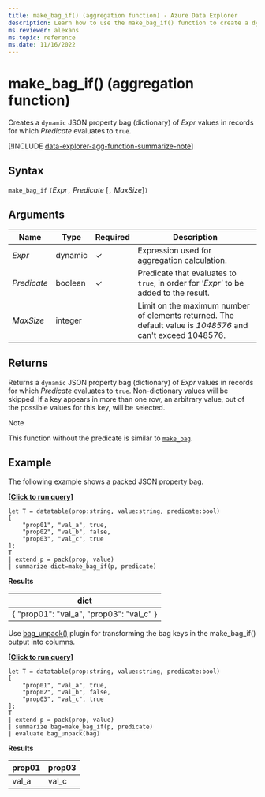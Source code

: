 ```yaml
---
title: make_bag_if() (aggregation function) - Azure Data Explorer
description: Learn how to use the make_bag_if() function to create a dynamic JSON property bag of expression values where the predicate evaluates to true.
ms.reviewer: alexans
ms.topic: reference
ms.date: 11/16/2022
---
```

# make_bag_if() (aggregation function)

Creates a `dynamic` JSON property bag (dictionary) of *Expr* values in records for which *Predicate* evaluates to `true`.

[!INCLUDE [data-explorer-agg-function-summarize-note](../../includes/data-explorer-agg-function-summarize-note.md)]

## Syntax

`make_bag_if` `(`*Expr*`,` *Predicate* [`,` *MaxSize*]`)`

## Arguments

| Name | Type | Required | Description |
|--|--|--|--|
| *Expr* | dynamic | &check; | Expression used for aggregation calculation. |
| *Predicate* | boolean | &check; | Predicate that evaluates to `true`, in order for *'Expr'* to be added to the result. |
| *MaxSize* | integer |  | Limit on the maximum number of elements returned. The default value is *1048576* and can't exceed 1048576. |

## Returns

Returns a `dynamic` JSON property bag (dictionary) of *Expr* values in records for which *Predicate* evaluates to `true`.
Non-dictionary values will be skipped.
If a key appears in more than one row, an arbitrary value, out of the possible values for this key, will be selected.

> [!NOTE]
> This function without the predicate is similar to [`make_bag`](./make-bag-aggfunction.md).

## Example

The following example shows a packed JSON property bag.

**\[**[**Click to run query**](https://dataexplorer.azure.com/clusters/help/databases/Samples?query=H4sIAAAAAAAAA1WOTQuDMAyG7/0VwZNCD/u4OfwX3saQtEYpVi1tHGPsxy8bOlxyecOTFx5PDDVU0CLLGk95iHMoE0c39Rru6Bf6XSFS6ywylWaefaGuCmSyT+NwzDRk8t6gBI4L6R08bdBI6NCnP3reqF2r6nZRtXoBPZimFoL4BbTDV211KgSnZRwxuieBWHE14kCNwb5xXR52ssUbsXCntuQAAAA=)**\]**

```kusto
let T = datatable(prop:string, value:string, predicate:bool)
[
    "prop01", "val_a", true,
    "prop02", "val_b", false,
    "prop03", "val_c", true
];
T
| extend p = pack(prop, value)
| summarize dict=make_bag_if(p, predicate)
```

**Results**

|dict|
|----|
|{ "prop01": "val_a", "prop03": "val_c" } |

Use [bag_unpack()](bag-unpackplugin.md) plugin for transforming the bag keys in the make_bag_if() output into columns.

**\[**[**Click to run query**](https://dataexplorer.azure.com/clusters/help/databases/Samples?query=H4sIAAAAAAAAA1WOywqDMBBF9/mKwZWCiz52Fv/CXSlhoqMEo4Y8Sin9+E5Ei002J5x7wzUUoIEaOgx8laHcusVWPjg9DyU80UT6vayjTrcYqFLLYgpxF8AnS43TOSsh47hEhuAilQd52aVi6NH4P3vdbbtVxeMmGvEBegWaO7C8z2I7rtO2TQVrH6cJnX4TKBzqCUeSDFL3uT1sTUlKHeYUlHFeP2MsvmCOilb+AAAA)**\]**

```kusto
let T = datatable(prop:string, value:string, predicate:bool)
[
    "prop01", "val_a", true,
    "prop02", "val_b", false,
    "prop03", "val_c", true
];
T
| extend p = pack(prop, value)
| summarize bag=make_bag_if(p, predicate)
| evaluate bag_unpack(bag)
```

**Results**

|prop01|prop03|
|---|---|
|val_a|val_c|
